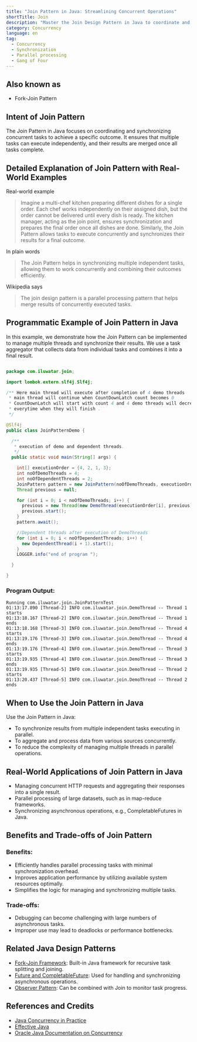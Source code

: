 ```yaml
---
title: "Join Pattern in Java: Streamlining Concurrent Operations"
shortTitle: Join
description: "Master the Join Design Pattern in Java to coordinate and synchronize concurrent tasks effectively. Explore examples, code implementations, benefits, and practical applications."
category: Concurrency
language: en
tag:
  - Concurrency
  - Synchronization
  - Parallel processing
  - Gang of Four
---
```


## Also known as

* Fork-Join Pattern

## Intent of Join Pattern

The Join Pattern in Java focuses on coordinating and synchronizing concurrent tasks to achieve a specific outcome. It ensures that multiple tasks can execute independently, and their results are merged once all tasks complete.

## Detailed Explanation of Join Pattern with Real-World Examples

Real-world example

> Imagine a multi-chef kitchen preparing different dishes for a single order. Each chef works independently on their assigned dish, but the order cannot be delivered until every dish is ready. The kitchen manager, acting as the join point, ensures synchronization and prepares the final order once all dishes are done. Similarly, the Join Pattern allows tasks to execute concurrently and synchronizes their results for a final outcome.

In plain words

> The Join Pattern helps in synchronizing multiple independent tasks, allowing them to work concurrently and combining their outcomes efficiently.

Wikipedia says

> The join design pattern is a parallel processing pattern that helps merge results of concurrently executed tasks.

## Programmatic Example of Join Pattern in Java

In this example, we demonstrate how the Join Pattern can be implemented to manage multiple threads and synchronize their results. We use a task aggregator that collects data from individual tasks and combines it into a final result.

```java

package com.iluwatar.join;

import lombok.extern.slf4j.Slf4j;

/** Here main thread will execute after completion of 4 demo threads 
 * main thread will continue when CountDownLatch count becomes 0 
 * CountDownLatch will start with count 4 and 4 demo threads will decrease it by 1 
 * everytime when they will finish .
 */

@Slf4j
public class JoinPatternDemo {

  /**
   * execution of demo and dependent threads. 
   */
  public static void main(String[] args) {

    int[] executionOrder = {4, 2, 1, 3};
    int noOfDemoThreads = 4;
    int noOfDependentThreads = 2;
    JoinPattern pattern = new JoinPattern(noOfDemoThreads, executionOrder);
    Thread previous = null;

    for (int i = 0; i < noOfDemoThreads; i++) {
      previous = new Thread(new DemoThread(executionOrder[i], previous));
      previous.start();
    }
    pattern.await();

    //Dependent threads after execution of DemoThreads
    for (int i = 0; i < noOfDependentThreads; i++) {
      new DependentThread(i + 1).start();
    }
    LOGGER.info("end of program ");

  }

}

```

### Program Output:

```
Running com.iluwatar.join.JoinPatternTest
01:13:17.890 [Thread-2] INFO com.iluwatar.join.DemoThread -- Thread 1 starts
01:13:18.167 [Thread-2] INFO com.iluwatar.join.DemoThread -- Thread 1 ends
01:13:18.168 [Thread-3] INFO com.iluwatar.join.DemoThread -- Thread 4 starts
01:13:19.176 [Thread-3] INFO com.iluwatar.join.DemoThread -- Thread 4 ends
01:13:19.176 [Thread-4] INFO com.iluwatar.join.DemoThread -- Thread 3 starts
01:13:19.935 [Thread-4] INFO com.iluwatar.join.DemoThread -- Thread 3 ends
01:13:19.935 [Thread-5] INFO com.iluwatar.join.DemoThread -- Thread 2 starts
01:13:20.437 [Thread-5] INFO com.iluwatar.join.DemoThread -- Thread 2 ends
```

## When to Use the Join Pattern in Java

Use the Join Pattern in Java:

* To synchronize results from multiple independent tasks executing in parallel.
* To aggregate and process data from various sources concurrently.
* To reduce the complexity of managing multiple threads in parallel operations.

## Real-World Applications of Join Pattern in Java

* Managing concurrent HTTP requests and aggregating their responses into a single result.
* Parallel processing of large datasets, such as in map-reduce frameworks.
* Synchronizing asynchronous operations, e.g., CompletableFutures in Java.

## Benefits and Trade-offs of Join Pattern

### Benefits:

* Efficiently handles parallel processing tasks with minimal synchronization overhead.
* Improves application performance by utilizing available system resources optimally.
* Simplifies the logic for managing and synchronizing multiple tasks.

### Trade-offs:

* Debugging can become challenging with large numbers of asynchronous tasks.
* Improper use may lead to deadlocks or performance bottlenecks.

## Related Java Design Patterns

* [Fork-Join Framework](https://docs.oracle.com/javase/8/docs/api/java/util/concurrent/ForkJoinPool.html): Built-in Java framework for recursive task splitting and joining.
* [Future and CompletableFuture](https://docs.oracle.com/javase/8/docs/api/java/util/concurrent/CompletableFuture.html): Used for handling and synchronizing asynchronous operations.
* [Observer Pattern](https://java-design-patterns.com/patterns/observer/): Can be combined with Join to monitor task progress.

## References and Credits

* [Java Concurrency in Practice](https://amzn.to/3sfS8mT)
* [Effective Java](https://amzn.to/3GxS8p4)
* [Oracle Java Documentation on Concurrency](https://docs.oracle.com/javase/tutorial/essential/concurrency/)
